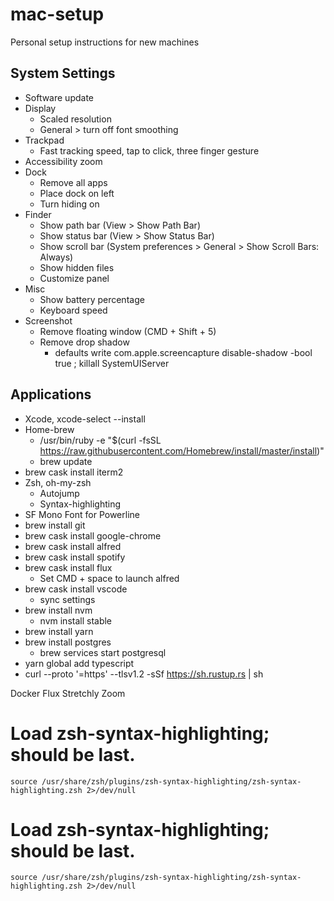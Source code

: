# mac-setup
Personal setup instructions for new machines

## System Settings
- Software update
- Display
    - Scaled resolution
    - General > turn off font smoothing
- Trackpad
    - Fast tracking speed, tap to click, three finger gesture
- Accessibility zoom
- Dock
    - Remove all apps
    - Place dock on left
    - Turn hiding on
- Finder
    - Show path bar (View > Show Path Bar)
    - Show status bar (View > Show Status Bar)
    - Show scroll bar (System preferences > General > Show Scroll Bars: Always)
    - Show hidden files
    - Customize panel
- Misc
    - Show battery percentage
    - Keyboard speed
- Screenshot
    - Remove floating window (CMD + Shift + 5)
    - Remove drop shadow
        - defaults write com.apple.screencapture disable-shadow -bool true ; killall SystemUIServer

## Applications
- Xcode, xcode-select --install
- Home-brew
    - /usr/bin/ruby -e "$(curl -fsSL https://raw.githubusercontent.com/Homebrew/install/master/install)"
    - brew update
- brew cask install iterm2
- Zsh, oh-my-zsh
    - Autojump
    - Syntax-highlighting
- SF Mono Font for Powerline
- brew install git
- brew cask install google-chrome
- brew cask install alfred
- brew cask install spotify
- brew cask install flux
    - Set CMD + space to launch alfred
- brew cask install vscode 
    - sync settings
- brew install nvm
    - nvm install stable
- brew install yarn
- brew install postgres
    - brew services start postgresql
- yarn global add typescript
- curl --proto '=https' --tlsv1.2 -sSf https://sh.rustup.rs | sh


Docker
Flux
Stretchly
Zoom

# Load zsh-syntax-highlighting; should be last.	
	source /usr/share/zsh/plugins/zsh-syntax-highlighting/zsh-syntax-highlighting.zsh 2>/dev/null
# Load zsh-syntax-highlighting; should be last.	
	source /usr/share/zsh/plugins/zsh-syntax-highlighting/zsh-syntax-highlighting.zsh 2>/dev/null
